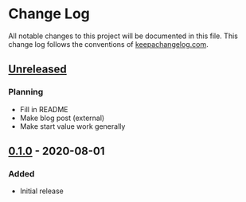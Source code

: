 # Change Log
All notable changes to this project will be documented in this file. 
This change log follows the conventions of [keepachangelog.com](http://keepachangelog.com/).

## [Unreleased]
### Planning
 - Fill in README
 - Make blog post (external)
 - Make start value work generally

## [0.1.0] - 2020-08-01
### Added
- Initial release

[Unreleased]: https://github.com/hby/tock/compare/v0.1.0...HEAD
[0.1.0]: https://github.com/hby/tock/releases/tag/v0.1.0
